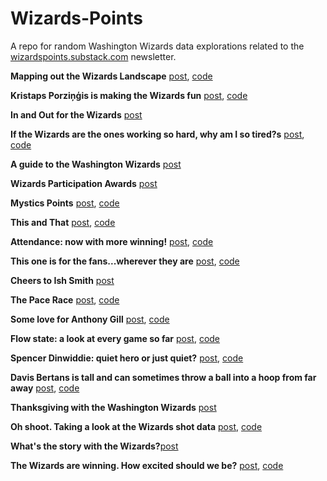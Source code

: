 # Wizards-Points

A repo for random Washington Wizards data explorations related to the [wizardspoints.substack.com](https://wizardspoints.substack.com) newsletter.

**Mapping out the Wizards Landscape** [post](https://wizardspoints.substack.com/p/mapping-out-the-wizards-landscape), [code](https://github.com/jacobpstein/Wizards-Points/blob/main/defensive_offensive_rating_by_player.R)

**Kristaps Porziņģis is making the Wizards fun** [post](https://wizardspoints.substack.com/p/kristaps-porzingis-is-making-the), [code](https://github.com/jacobpstein/Wizards-Points/blob/main/KP%20and%20fouls.R)

**In and Out for the Wizards** [post](https://wizardspoints.substack.com/p/in-and-out-for-the-wizards)

**If the Wizards are the ones working so hard, why am I so tired?s** [post](https://wizardspoints.substack.com/p/if-the-wizards-are-working-so-hard), [code](https://github.com/jacobpstein/Wizards-Points/blob/main/lineups.R)

**A guide to the Washington Wizards** [post](https://wizardspoints.substack.com/p/a-guide-to-the-washington-wizards)

**Wizards Participation Awards** [post](https://wizardspoints.substack.com/p/wizards-participation-awards)

**Mystics Points** [post](https://wizardspoints.substack.com/p/mystics-points), [code](https://github.com/jacobpstein/Wizards-Points/blob/main/mystics%20analysis.R)

**This and That** [post](https://wizardspoints.substack.com/p/this-and-that), [code](https://github.com/jacobpstein/Wizards-Points/blob/main/Change%20over%20time.R)

**Attendance: now with more winning!** [post](https://wizardspoints.substack.com/p/attendance-now-with-more-winning), [code](https://github.com/jacobpstein/Wizards-Points/blob/main/attendance.R)

**This one is for the fans...wherever they are** [post](https://wizardspoints.substack.com/p/this-one-is-for-the-fanswherever), [code](https://github.com/jacobpstein/Wizards-Points/blob/main/attendance.R)

**Cheers to Ish Smith** [post](https://wizardspoints.substack.com/p/cheers-to-ish-smith)

**The Pace Race** [post](https://wizardspoints.substack.com/p/the-pace-race), [code](https://github.com/jacobpstein/Wizards-Points/blob/main/Pace.R)

**Some love for Anthony Gill** [post](https://wizardspoints.substack.com/p/some-love-for-anthony-gill), [code](https://github.com/jacobpstein/Wizards-Points/blob/main/anthony_gill.R)

**Flow state: a look at every game so far** [post](https://wizardspoints.substack.com/p/flow-state-a-look-at-every-game-so), [code](https://github.com/jacobpstein/Wizards-Points/blob/main/Wizards%20games%20for%20the%20first%20half%20of%202021.R)

**Spencer Dinwiddie: quiet hero or just quiet?** [post](https://wizardspoints.substack.com/p/spencer-dinwiddie-quiet-hero-or-just), [code](https://github.com/jacobpstein/Wizards-Points/blob/main/dinwiddie%20explore.R)

**Davis Bertans is tall and can sometimes throw a ball into a hoop from far away** [post](https://wizardspoints.substack.com/p/davis-bertans-is-tall-and-can-sometimes), [code](https://github.com/jacobpstein/Wizards-Points/blob/main/bertans%20explore.R)

**Thanksgiving with the Washington Wizards** [post](https://wizardspoints.substack.com/p/thanksgiving-with-the-washington)

**Oh shoot. Taking a look at the Wizards shot data** [post](https://wizardspoints.substack.com/p/oh-shoot-taking-a-look-at-the-wizards), [code](https://github.com/jacobpstein/Wizards-Points/blob/main/Shot%20charts%20for%20post.R)

**What's the story with the Wizards?**[post](https://wizardspoints.substack.com/p/whats-the-story-with-the-wizards)

**The Wizards are winning. How excited should we be?** [post](https://wizardspoints.substack.com/p/the-wizards-are-winning-how-excited), [code](https://github.com/jacobpstein/Wizards-Points/blob/main/NBA%20scraping.R)

